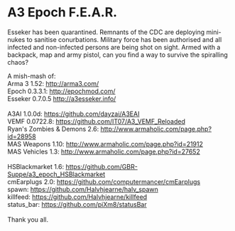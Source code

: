 A3 Epoch F.E.A.R.
=================

Esseker has been quarantined.  Remnants of the CDC are deploying mini-nukes to sanitise conurbations.  Military force has been authorised and all infected and non-infected persons are being shot on sight.  Armed with a backpack, map and army pistol, can you find a way to survive the spiralling chaos?

A mish-mash of:
<br/>
Arma 3 1.52: http://arma3.com/
<br/>
Epoch 0.3.3.1: http://epochmod.com/
<br/>
Esseker 0.7.0.5 http://a3esseker.info/
<br/>
<br/>
A3AI 1.0.0d: https://github.com/dayzai/A3EAI
<br/>
VEMF 0.0722.8: https://github.com/IT07/A3_VEMF_Reloaded
<br/>
Ryan's Zombies & Demons 2.6: http://www.armaholic.com/page.php?id=28958
<br/>
MAS Weapons 1.10: http://www.armaholic.com/page.php?id=21912
<br/>
MAS Vehicles 1.3: http://www.armaholic.com/page.php?id=27652
<br/>
<br/>
HSBlackmarket 1.6: https://github.com/GBR-Suppe/a3_epoch_HSBlackmarket
<br/>
cmEarplugs 2.0: https://github.com/computermancer/cmEarplugs
<br/>
spawn: https://github.com/Halvhjearne/halv_spawn
<br/>
killfeed: https://github.com/Halvhjearne/killfeed
<br/>
status_bar: https://github.com/piXm8/statusBar
<br/>
<br/>
Thank you all.
